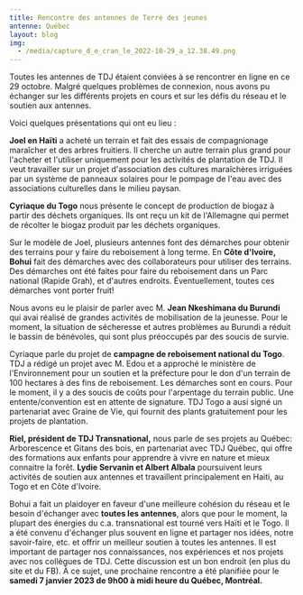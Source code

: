 ```yaml
---
title: Rencontre des antennes de Terre des jeunes
antenne: Québec
layout: blog
img:
  - /media/capture_d_e_cran_le_2022-10-29_a_12.38.49.png
---
```

Toutes les antennes de TDJ étaient conviées à se rencontrer en ligne en ce 29 octobre. Malgré quelques problèmes de connexion, nous avons pu échanger sur les différents projets en cours et sur les défis du réseau et le soutien aux antennes.

Voici quelques présentations qui ont eu lieu : 

**Joel en Haïti** a acheté un terrain et fait des essais de compagnionage maraîcher et des arbres fruitiers. Il cherche un autre terrain plus grand pour l'acheter et l'utiliser uniquement pour les activités de plantation de TDJ. Il veut travailler sur un projet d'association des cultures maraîchères irriguées par un système de panneaux solaires pour le pompage de l'eau avec des associations culturelles dans le milieu paysan.

**Cyriaque du Togo** nous présente le concept de production de biogaz à partir des déchets organiques. Ils ont reçu un kit de l'Allemagne qui permet de récolter le biogaz produit par les déchets organiques.

Sur le modèle de Joel, plusieurs antennes font des démarches pour obtenir des terrains pour y faire du reboisement à long terme. En **Côte d'Ivoire, Bohui** fait des démarches avec des collaborateurs pour utiliser des terrains. Des démarches ont été faites pour faire du reboisement dans un Parc national (Rapide Grah), et d'autres endroits. Éventuellement, toutes ces démarches vont porter fruit!

Nous avons eu le plaisir de parler avec M. **Jean Nkeshimana du Burundi** qui avai réalisé de grandes activités de mobilisation de la jeunesse. Pour le moment, la situation de sécheresse et autres problèmes au Burundi a réduit le bassin de bénévoles, qui sont plus préoccupés par des soucis de survie.

Cyriaque parle du projet de **campagne de reboisement national du Togo**. TDJ a rédigé un projet avec M. Edou et a approché le ministère de l'Environnement pour un soutien et la préfecture pour le don d'un terrain de 100 hectares à des fins de reboisement. Les démarches sont en cours. Pour le moment, il y a des soucis de coûts pour l'arpentage du terrain public. Une entente/convention est en attente de signature. TDJ Togo a ausi signé un partenariat avec Graine de Vie, qui fournit des plants gratuitement pour les projets de plantation.

**Riel, président de TDJ Transnational,** nous parle de ses projets au Québec: Arborescence et Gitans des bois, en partenariat avec TDJ Québec, qui offre des formations aux enfants pour apprendre à vivre en nature et mieux connaitre la forêt. **Lydie Servanin et Albert Albala** poursuivent leurs activités de soutien aux antennes et travaillent principalement en Haiti, au Togo et en Côte d'Ivoire.

Bohui a fait un plaidoyer en faveur d'une meilleure cohésion du réseau et le besoin d'échanger avec **toutes les antennes**, alors que pour le moment, la plupart des énergies du c.a. transnational est tourné vers Haïti et le Togo. Il a été convenu d'échanger plus souvent en ligne et partager nos idées, notre savoir-faire, etc. et offrir un meilleur soutien à toutes les antennes. Il est important de partager nos connaissances, nos expériences et nos projets avec nos collègues de TDJ. Cette discussion est un bon endroit (en plus du site et du FB). À ce sujet, une prochaine rencontre a été planifiée pour le **samedi 7 janvier 2023 de 9h00 à midi heure du Québec, Montréal.**